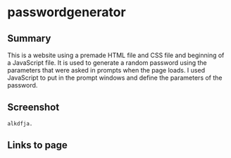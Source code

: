 # passwordgenerator


## Summary

   This is a website using a premade HTML file and CSS file and beginning of a JavaScript file. It is used to generate a random password using the parameters that were asked in prompts when the page loads.  I used JavaScript to put in the prompt windows and define the parameters of the password.


## Screenshot

    alkdfja.

## Links to page
